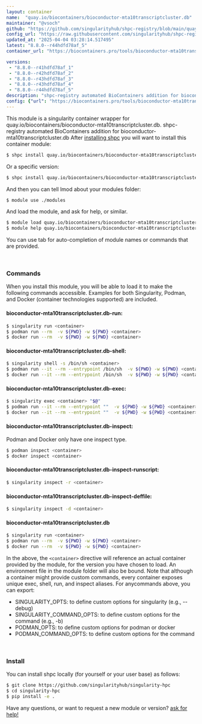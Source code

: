 ```yaml
---
layout: container
name:  "quay.io/biocontainers/bioconductor-mta10transcriptcluster.db"
maintainer: "@vsoch"
github: "https://github.com/singularityhub/shpc-registry/blob/main/quay.io/biocontainers/bioconductor-mta10transcriptcluster.db/container.yaml"
config_url: "https://raw.githubusercontent.com/singularityhub/shpc-registry/main/quay.io/biocontainers/bioconductor-mta10transcriptcluster.db/container.yaml"
updated_at: "2025-04-04 03:28:14.517495"
latest: "8.8.0--r44hdfd78af_5"
container_url: "https://biocontainers.pro/tools/bioconductor-mta10transcriptcluster.db"

versions:
 - "8.8.0--r41hdfd78af_1"
 - "8.8.0--r42hdfd78af_2"
 - "8.8.0--r43hdfd78af_3"
 - "8.8.0--r43hdfd78af_4"
 - "8.8.0--r44hdfd78af_5"
description: "shpc-registry automated BioContainers addition for bioconductor-mta10transcriptcluster.db"
config: {"url": "https://biocontainers.pro/tools/bioconductor-mta10transcriptcluster.db", "maintainer": "@vsoch", "description": "shpc-registry automated BioContainers addition for bioconductor-mta10transcriptcluster.db", "latest": {"8.8.0--r44hdfd78af_5": "sha256:91ac891db4aafbb57f0d973e8708c44c1f0fc8effc51247349334b3d2c373ce8"}, "tags": {"8.8.0--r41hdfd78af_1": "sha256:15a68da7557976b5025c4b6b4ccc206362b7e1d91651755dbff547be8d8abbc4", "8.8.0--r42hdfd78af_2": "sha256:47014240479733821ab4b86aaf1da68348b8d60c9dd3213bf2d32a435965dd0b", "8.8.0--r43hdfd78af_3": "sha256:907f42bf913c4dc121a6b68dfd8d1905a21c7aac2c1d474d6d0c0ac8d6bc42e0", "8.8.0--r43hdfd78af_4": "sha256:40717a0c472d52bbed51951b23a62e08353d90045bce60f3a0622f2c8dab01c5", "8.8.0--r44hdfd78af_5": "sha256:91ac891db4aafbb57f0d973e8708c44c1f0fc8effc51247349334b3d2c373ce8"}, "docker": "quay.io/biocontainers/bioconductor-mta10transcriptcluster.db"}
---
```


This module is a singularity container wrapper for quay.io/biocontainers/bioconductor-mta10transcriptcluster.db.
shpc-registry automated BioContainers addition for bioconductor-mta10transcriptcluster.db
After [installing shpc](#install) you will want to install this container module:


```bash
$ shpc install quay.io/biocontainers/bioconductor-mta10transcriptcluster.db
```

Or a specific version:

```bash
$ shpc install quay.io/biocontainers/bioconductor-mta10transcriptcluster.db:8.8.0--r44hdfd78af_5
```

And then you can tell lmod about your modules folder:

```bash
$ module use ./modules
```

And load the module, and ask for help, or similar.

```bash
$ module load quay.io/biocontainers/bioconductor-mta10transcriptcluster.db/8.8.0--r44hdfd78af_5
$ module help quay.io/biocontainers/bioconductor-mta10transcriptcluster.db/8.8.0--r44hdfd78af_5
```

You can use tab for auto-completion of module names or commands that are provided.

<br>

### Commands

When you install this module, you will be able to load it to make the following commands accessible.
Examples for both Singularity, Podman, and Docker (container technologies supported) are included.

#### bioconductor-mta10transcriptcluster.db-run:

```bash
$ singularity run <container>
$ podman run --rm  -v ${PWD} -w ${PWD} <container>
$ docker run --rm  -v ${PWD} -w ${PWD} <container>
```

#### bioconductor-mta10transcriptcluster.db-shell:

```bash
$ singularity shell -s /bin/sh <container>
$ podman run --it --rm --entrypoint /bin/sh  -v ${PWD} -w ${PWD} <container>
$ docker run --it --rm --entrypoint /bin/sh  -v ${PWD} -w ${PWD} <container>
```

#### bioconductor-mta10transcriptcluster.db-exec:

```bash
$ singularity exec <container> "$@"
$ podman run --it --rm --entrypoint ""  -v ${PWD} -w ${PWD} <container> "$@"
$ docker run --it --rm --entrypoint ""  -v ${PWD} -w ${PWD} <container> "$@"
```

#### bioconductor-mta10transcriptcluster.db-inspect:

Podman and Docker only have one inspect type.

```bash
$ podman inspect <container>
$ docker inspect <container>
```

#### bioconductor-mta10transcriptcluster.db-inspect-runscript:

```bash
$ singularity inspect -r <container>
```

#### bioconductor-mta10transcriptcluster.db-inspect-deffile:

```bash
$ singularity inspect -d <container>
```



#### bioconductor-mta10transcriptcluster.db

```bash
$ singularity run <container>
$ podman run --rm  -v ${PWD} -w ${PWD} <container>
$ docker run --rm  -v ${PWD} -w ${PWD} <container>
```


In the above, the `<container>` directive will reference an actual container provided
by the module, for the version you have chosen to load. An environment file in the
module folder will also be bound. Note that although a container
might provide custom commands, every container exposes unique exec, shell, run, and
inspect aliases. For anycommands above, you can export:

 - SINGULARITY_OPTS: to define custom options for singularity (e.g., --debug)
 - SINGULARITY_COMMAND_OPTS: to define custom options for the command (e.g., -b)
 - PODMAN_OPTS: to define custom options for podman or docker
 - PODMAN_COMMAND_OPTS: to define custom options for the command

<br>

### Install

You can install shpc locally (for yourself or your user base) as follows:

```bash
$ git clone https://github.com/singularityhub/singularity-hpc
$ cd singularity-hpc
$ pip install -e .
```

Have any questions, or want to request a new module or version? [ask for help!](https://github.com/singularityhub/singularity-hpc/issues)